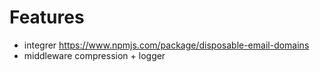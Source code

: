 # Features

- integrer https://www.npmjs.com/package/disposable-email-domains
- middleware compression + logger
